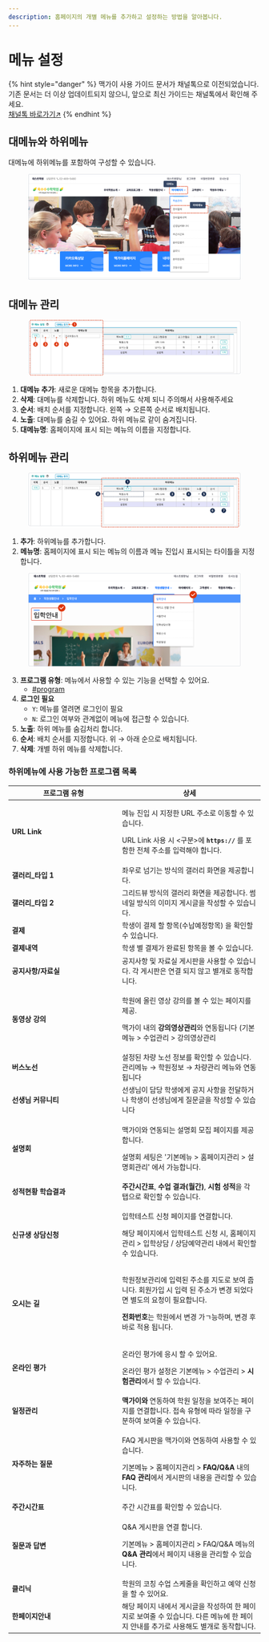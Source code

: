 ```yaml
---
description: 홈페이지의 개별 메뉴를 추가하고 설정하는 방법을 알아봅니다.
---
```


# 메뉴 설정

{% hint style="danger" %}
맥가이 사용 가이드 문서가 채널톡으로 이전되었습니다.\
기존 문서는 더 이상 업데이트되지 않으니, 앞으로 최신 가이드는 채널톡에서 확인해 주세요.\
[채널톡 바로가기↗](https://docs.channel.io/macgai-guide/ko/articles/homepage-basic-b9b2143f)
{% endhint %}

## **대메뉴와 하위메뉴**

대메뉴에 하위메뉴를 포함하여 구성할 수 있습니다.

<figure><img src="../../.gitbook/assets/image (410).png" alt=""><figcaption></figcaption></figure>

## **대메뉴 관리**

<figure><img src="../../.gitbook/assets/image (413).png" alt=""><figcaption></figcaption></figure>

1. **대메뉴 추가**: 새로운 대메뉴 항목을 추가합니다.
2. **삭제**: 대메뉴를 삭제합니다. 하위 메뉴도 삭제 되니 주의해서 사용해주세요
3. **순서**: 배치 순서를 지정합니다. 왼쪽 → 오른쪽 순서로 배치됩니다.&#x20;
4. **노출**: 대메뉴를 숨길 수 있어요. 하위 메뉴로 같이 숨겨집니다.
5. **대메뉴명**: 홈페이지에 표시 되는 메뉴의 이름을 지정합니다.

## **하위메뉴 관리**&#x20;

<figure><img src="../../.gitbook/assets/image (414).png" alt=""><figcaption></figcaption></figure>

1. **추가**: 하위메뉴를 추가합니다.
2. **메뉴명**: 홈페이지에 표시 되는 메뉴의 이름과 메뉴 진입시 표시되는 타이틀을 지정합니다.



<figure><img src="../../.gitbook/assets/image (412).png" alt=""><figcaption></figcaption></figure>

3. **프로그램 유형**: 메뉴에서 사용할 수 있는 기능을 선택할 수 있어요.
   * [#program](menu.md#program "mention")
4. **로그인 필요**
   * `Y`: 메뉴를 열려면 로그인이 필요
   * `N`: 로그인 여부와 관계없이 메뉴에 접근할 수 있습니다.
5. **노출**: 하위 메뉴를 숨김처리 합니다.
6. **순서**: 배치 순서를 지정합니다. 위 → 아래 순으로 배치됩니다.&#x20;
7. **삭제**: 개별 하위 메뉴를 삭제합니다.

### 하위메뉴에 사용 가능한 프로그램 목록 <a href="#program" id="program"></a>

<table><thead><tr><th width="206">프로그램 유형</th><th>상세</th></tr></thead><tbody><tr><td><strong>URL Link</strong></td><td><p>메뉴 진입 시 지정한 URL 주소로 이동할 수 있습니다.</p><p>URL Link 사용 시 &#x3C;구분>에 <strong><code>https://</code></strong> 를 포함한 전체 주소를 입력해야 합니다.</p></td></tr><tr><td><strong>갤러리_타입 1</strong></td><td>좌우로 넘기는 방식의 갤러리 화면을 제공합니다.</td></tr><tr><td><strong>갤러리_타입 2</strong></td><td>그리드뷰 방식의 갤러리 화면을 제공합니다. 썸네일 방식의 이미지 게시글을 작성할 수 있습니다.</td></tr><tr><td><strong>결제</strong></td><td>학생이 결제 할 항목(수납예정항목) 을 확인할 수 있습니다.</td></tr><tr><td><strong>결제내역</strong></td><td>학생 별 결제가 완료된 항목을 볼 수 있습니다.</td></tr><tr><td><strong>공지사항/자료실</strong></td><td>공지사항 및 자료실 게시판을 사용할 수 있습니다. 각 게시판은 연결 되지 않고 별개로 동작합니다.</td></tr><tr><td><strong>동영상 강의</strong></td><td><p>학원에 올린 영상 강의를 볼 수 있는 페이지를 제공.</p><p>맥가이 내의 <strong>강의영상관리</strong>와 연동됩니다 (기본메뉴 > 수업관리 > 강의영상관리</p></td></tr><tr><td><strong>버스노선</strong></td><td>설정된 차량 노선 정보를 확인할 수 있습니다. 관리메뉴 → 학원정보 → 차량관리 메뉴와 연동됩니다 </td></tr><tr><td><strong>선생님 커뮤니티</strong></td><td>선생님이 담당 학생에게 공지 사항을 전달하거나 학생이 선생님에게 질문글을 작성할 수 있습니다</td></tr><tr><td><strong>설명회</strong></td><td><p>맥가이와 연동되는 설명회 모집 페이지를 제공합니다. </p><p>설명회 세팅은 '기본메뉴 > 홈페이지관리 > 설명회관리' 에서 가능합니다.</p></td></tr><tr><td><strong>성적현황 학습결과</strong></td><td><strong>주간시간표</strong>, <strong>수업 결과(월간)</strong>, <strong>시험 성적</strong>을 각 탭으로 확인할 수 있습니다.</td></tr><tr><td><strong>신규생 상담신청</strong></td><td><p>입학테스트 신청 페이지를 연결합니다.</p><p>해당 페이지에서 입학테스트 신청 시, 홈페이지 관리 > 입학상담 / 상담예약관리 내에서 확인할 수 있습니다.</p></td></tr><tr><td><strong>오시는 길</strong></td><td><p>학원정보관리에 입력된 주소를 지도로 보여 줍니다. 회원가입 시 입력 된 주소가 변경 되었다면 별도의 요청이 필요합니다.</p><p><strong>전화번호</strong>는 학원에서 변경 가ㄱ능하며, 변경 후 바로 적용 됩니다.</p></td></tr><tr><td><strong>온라인 평가</strong></td><td><p>온라인 평가에 응시 할 수 있어요. </p><p>온라인 평가 설정은 기본메뉴 > 수업관리 > <strong>시험관리</strong>에서 할 수 있습니다.</p></td></tr><tr><td><strong>일정관리</strong></td><td><strong>맥가이와</strong> 연동하여 학원 일정을 보여주는 페이지를 연결합니다. 접속 유형에 따라 일정을 구분하여 보여줄 수 있습니다.</td></tr><tr><td><strong>자주하는 질문</strong></td><td><p>FAQ 게시판을 맥가이와 연동하여 사용할 수 있습니다.</p><p>기본메뉴 > 홈페이지관리 > <strong>FAQ/Q&#x26;A</strong> 내의 <strong>FAQ 관리</strong>에서 게시판의 내용을 관리할 수 있습니다.</p></td></tr><tr><td><strong>주간시간표</strong></td><td>주간 시간표를 확인할 수 있습니다.</td></tr><tr><td><strong>질문과 답변</strong></td><td><p>Q&#x26;A 게시판을 연결 합니다.</p><p>기본메뉴 > 홈페이지관리 > FAQ/Q&#x26;A 메뉴의 <strong>Q&#x26;A 관리</strong>에서 페이지 내용을 관리할 수 있습니다.</p></td></tr><tr><td><strong>클리닉</strong></td><td>학원의 코칭 수업 스케줄을 확인하고 예약 신청을 할 수 있어요.</td></tr><tr><td><strong>한페이지안내</strong></td><td>해당 페이지 내에서 게시글을 작성하여 한 페이지로 보여줄 수 있습니다. 다른 메뉴에 한 페이지 안내를 추가로 사용해도 별개로 동작합니다.</td></tr></tbody></table>
